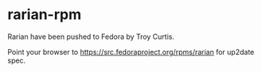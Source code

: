 # rarian-rpm

Rarian have been pushed to Fedora by Troy Curtis.

Point your browser to https://src.fedoraproject.org/rpms/rarian for up2date spec.
